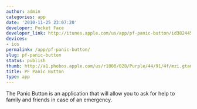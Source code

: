 ```yaml
---
author: admin
categories: app
date: '2010-11-25 23:07:20'
developer: Pocket Face
developer_link: http://itunes.apple.com/us/app/pf-panic-button/id382445190?mt=8
devices: 
- ios
permalink: /app/pf-panic-button/
slug: pf-panic-button
status: publish
thumb: http://a1.phobos.apple.com/us/r1000/028/Purple/44/91/4f/mzi.gtampwmh.175x175-75.jpg
title: PF Panic Button
type: app
---
```


The Panic Button is an application that will allow you to ask for help to family and friends in case of an emergency.